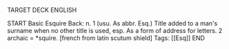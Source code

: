 TARGET DECK
ENGLISH

START
Basic
Esquire
Back: n. 1 (usu. As abbr. Esq.) Title added to a man's surname when no other title is used, esp. As a form of address for letters. 2 archaic = *squire. [french from latin scutum shield]
Tags: [[Esq]]
END
